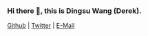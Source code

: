 ### Hi there :wave:, this is Dingsu Wang (Derek).
[Github](https://github.com/Derek-Wds) | [Twitter](https://twitter.com/Derekwds) | [E-Mail](dingsu.wang@gmail.com)
<!-- <div align="center">
  <br>
  <a href="https://wangdingsu.com/">
    <img width="88" height="88" src="https://i.loli.net/2020/08/07/1jcKxA3dNybIZiC.jpg"/>
  </a>
  <br>
  <p>
    <a href="https://github.com/Derek-Wds">
      <img width="20" height="20" src="https://i.loli.net/2020/08/07/4INaEBCiAmvK6eU.png" />
    </a>
    <a href="https://twitter.com/Derekwds">
      <img width="20" height="20" src="https://i.loli.net/2020/08/07/lsiXzcfgNrbToqt.png" />
    </a>
    <a href="mailto:dingsu.wang@gmail.com">
      <img width="20" height="20" src="https://i.loli.net/2020/08/07/Nun6ajQCyIlhU2P.png" />
    </a>
  </p>
  <p>Hi, I'm a Machine Learning / AI researcher.</p>
</div>

<details>
  <summary>Some of my github stats</summary>
  <br>

<p align="center">
<img align="center" src="https://github-readme-stats.vercel.app/api?username=Derek-Wds&show_icons=true&icon_color=000000&text_color=000000&bg_color=ffffff&hide_title=false&title_color=000000&count_private=true&hide=contribs" />
<img align="center" src="https://github-readme-stats.vercel.app/api/top-langs/?username=Derek-Wds&text_color=000000&title_color=000000&layout=compact" alt="Derek's Github Stats" />
</p>

</details>
 -->


